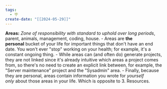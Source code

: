 ```yaml
---
tags:
  - 🪧
create-date: "[[2024-05-29]]"
---
```

**Areas:** _Zone of responsibility with standard to uphold over long periods_, parent, animals, management, coding, house.
    - Areas are **the personal** bucket of your life for important things that don't have an end date. You won't ever "stop" working on your health; for example, it's a constant ongoing thing.
    - While areas can (and often do) generate projects, they are not linked since it's already intuitive which areas a project comes from, so there's no need to create an explicit link between, for example, the "Server maintenance" project and the "Sysadmin" area.
    - Finally, because they are personal, areas contain information you wrote for _yourself only_ about those areas in your life. Which is opposite to 3. Resources.
